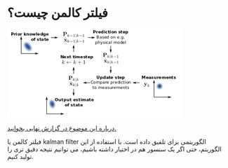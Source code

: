 # فیلتر کالمن چیست؟
![kalman filter picture](assets/images/kalman_filter_img.png)

[درباره این موضوع در گزارش نهایی بخوانید.](9)

فیلتر کالمن یا kalman filter الگوریتمی برای تلفیق داده است. با استفاده از این الگوریتم، حتی اگر یک سنسور هم در اختیار داشته باشیم، می توانیم نتیجه دقیق تری را تولید کنیم.
